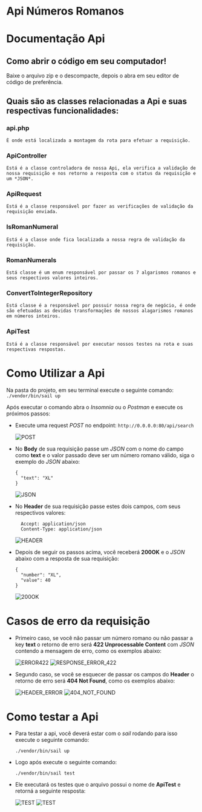 # Api Números Romanos
# Documentação Api

 ##  Como abrir o código em seu computador!

Baixe o arquivo zip e o descompacte, depois o abra em seu editor de código de preferência.

## Quais são as classes relacionadas a Api e suas respectivas funcionalidades:

### api.php

    É onde está localizada a montagem da rota para efetuar a requisição.
### ApiController

    Está é a classe controladora de nossa Api, ela verifica a validação de nossa requisição e nos retorno a resposta com o status da requisição e um *JSON*.

### ApiRequest

    Está é a classe responsável por fazer as verificações de validação da requisição enviada.

### IsRomanNumeral

    Está é a classe onde fica localizada a nossa regra de validação da requisição.

### RomanNumerals

    Está classe é um enum responsável por passar os 7 algarismos romanos e seus respectivos valores inteiros.

### ConvertToIntegerRepository

    Está classe é a responsável por possuir nossa regra de negócio, é onde são efetuadas as devidas transformações de nossos alagarismos romanos em números inteiros.

### ApiTest

    Está é a classe responsável por executar nossos testes na rota e suas respectivas respostas.

# Como Utilizar a Api

Na pasta do projeto, em seu terminal execute o seguinte comando:
```./vendor/bin/sail up```

Após executar o comando abra o *Insomnia* ou o *Postman* e execute os próximos passos:

* Execute uma request *POST*  no endpoint:  ```http://0.0.0.0:80/api/search```
  
  ![POST](/img-doc/POST.png)

* No **Body** de sua requisição passe um *JSON* com o nome do campo como **text** e o valor passado deve ser um número romano válido, siga o exemplo do *JSON* abaixo:
  ```
  {
	"text": "XL"
  }
  ```

  ![JSON](/img-doc/JSON.png)

* No **Header** de sua requisição passe estes dois campos, com seus respectivos valores:
  ```
    Accept: application/json
    Content-Type: application/json
  ```

  ![HEADER](/img-doc/HEADER.png)

* Depois de seguir os passos acima, você receberá **200OK** e o *JSON* abaixo com a resposta de sua requisição:
  ```
  {
    "number": "XL",
    "value": 40
  }
  ```

  ![200OK](img-doc/200OK.png)

# Casos de erro da requisição

 * Primeiro caso, se você não passar um número romano ou não passar a key **text** o retorno de erro será **422 Unprocessable Content** com *JSON* contendo a mensagem de erro, como os exemplos abaixo:

    ![ERROR422](/img-doc/ERROR422.png)
    ![RESPONSE_ERROR_422](/img-doc/RESPONSE_ERROR_422.png)

 * Segundo caso, se você se esquecer de passar os campos do **Header** o retorno de erro será **404 Not Found**, como os exemplos abaixo:

    ![HEADER_ERROR](/img-doc/HEADER_ERROR.png)
    ![404_NOT_FOUND](/img-doc/404_NOT_FOUND.png)

# Como testar a Api

* Para testar a api, você deverá estar com o *sail* rodando para isso execute o seguinte comando:

    ```./vendor/bin/sail up```

* Logo após execute o seguinte comando:

    ```./vendor/bin/sail test```

* Ele executará os testes que o arquivo possui o nome de **ApiTest** e retorná a seguinte resposta:

    ![TEST](/img-doc/TEST.png)
    ![TEST](/img-doc/TEST_RESPONSE.png)
